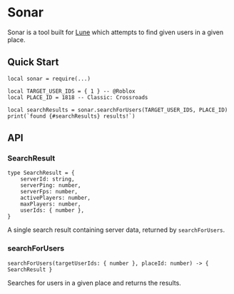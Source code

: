 # Sonar

Sonar is a tool built for [Lune](https://github.com/lune-org/lune) which attempts to find given users in a given place.

## Quick Start

```luau
local sonar = require(...)

local TARGET_USER_IDS = { 1 } -- @Roblox
local PLACE_ID = 1818 -- Classic: Crossroads

local searchResults = sonar.searchForUsers(TARGET_USER_IDS, PLACE_ID)
print(`found {#searchResults} results!`)
```

## API

### SearchResult

```luau
type SearchResult = {
    serverId: string,
    serverPing: number,
    serverFps: number,
    activePlayers: number,
    maxPlayers: number,
    userIds: { number },
}
```

A single search result containing server data, returned by `searchForUsers`.

### searchForUsers

```luau
searchForUsers(targetUserIds: { number }, placeId: number) -> { SearchResult }
```

Searches for users in a given place and returns the results.
